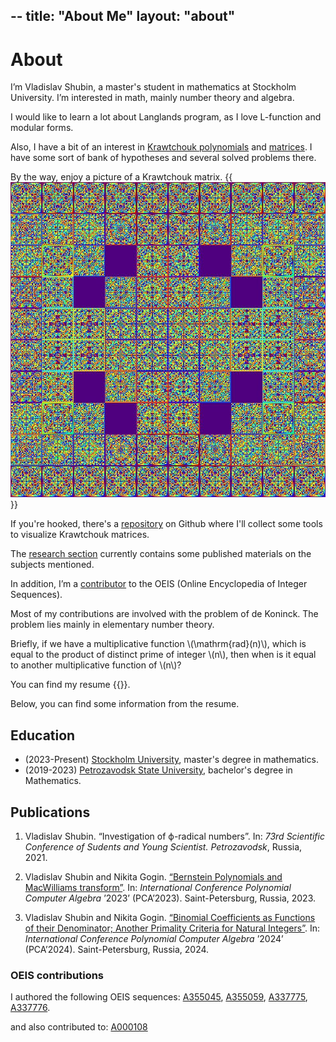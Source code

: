 --
title: "About Me"
layout: "about"
---

# About

I’m Vladislav Shubin, a master's student in mathematics at Stockholm University. I’m interested in math, mainly number theory and algebra.



I would like to learn a lot about Langlands program, as I love L-function and modular forms.

Also, I have a bit of an interest in [Krawtchouk polynomials](https://en.wikipedia.org/wiki/Kravchuk_polynomials) and [matrices](https://en.wikipedia.org/wiki/Krawtchouk_matrices). I have some sort of bank of hypotheses and several solved problems there.


By the way, enjoy a picture of a Krawtchouk matrix.
{{<img caption="Krawtchouk matrix of order 409 modulo 41" alt="Krawtchouk matrix of order 409 modulo 41" class="main__image" src="41.jpg">}}

If you're hooked, there's a [repository](https://github.com/supxinfy/MWViewer) on Github where I'll collect some tools to visualize Krawtchouk matrices.

The [research section](#research-stuff) currently contains some published materials on the subjects mentioned.

In addition, I’m a [contributor](#oeis-contributions) to the OEIS (Online Encyclopedia of Integer Sequences).

Most of my contributions are involved with the problem of de Koninck. The problem lies mainly in elementary number theory.

Briefly, if we have a multiplicative function \\(\\mathrm{rad}(n)\\), which is equal to the product of distinct prime of integer \\(n\\), then when is it equal to another multiplicative function of \\(n\\)?

You can find my resume {{<link rellink="cv/cv.pdf" caption="here">}}.

Below, you can find some information from the resume.

## Education

- (2023-Present) [Stockholm University](https://www.su.se), master's degree in mathematics.
- (2019-2023) [Petrozavodsk State University](http://petrsu.ru), bachelor's degree in Mathematics.

## Publications

1. Vladislav Shubin. “Investigation of ϕ-radical numbers”. In: *73rd Scientific Conference of Sudents and Young Scientist. Petrozavodsk*, Russia, 2021. 

2. Vladislav Shubin and Nikita Gogin. [“Bernstein Polynomials and MacWilliams transform”](https://pca-pdmi.ru/2023/files/17/Gogin-Shubin-2023.pdf). In: *International Conference Polynomial Computer Algebra* ’2023’ (PCA’2023). Saint-Petersburg, Russia, 2023. 

3. Vladislav Shubin and Nikita Gogin. [“Binomial Coefficients as Functions of their Denominator; Another Primality Criteria for Natural Integers”](https://pca-pdmi.ru/2024/files/48/prime.pdf). In: *International Conference Polynomial Computer Algebra* ’2024’ (PCA’2024). Saint-Petersburg, Russia, 2024. 
### OEIS contributions 

I authored the following OEIS sequences: 
[A355045](https://oeis.org/A355045), [A355059](https://oeis.org/A355059), [A337775](https://oeis.org/A337775), [A337776](https://oeis.org/A337776).

and also contributed to:
[A000108](https://oeis.org/A000108)
